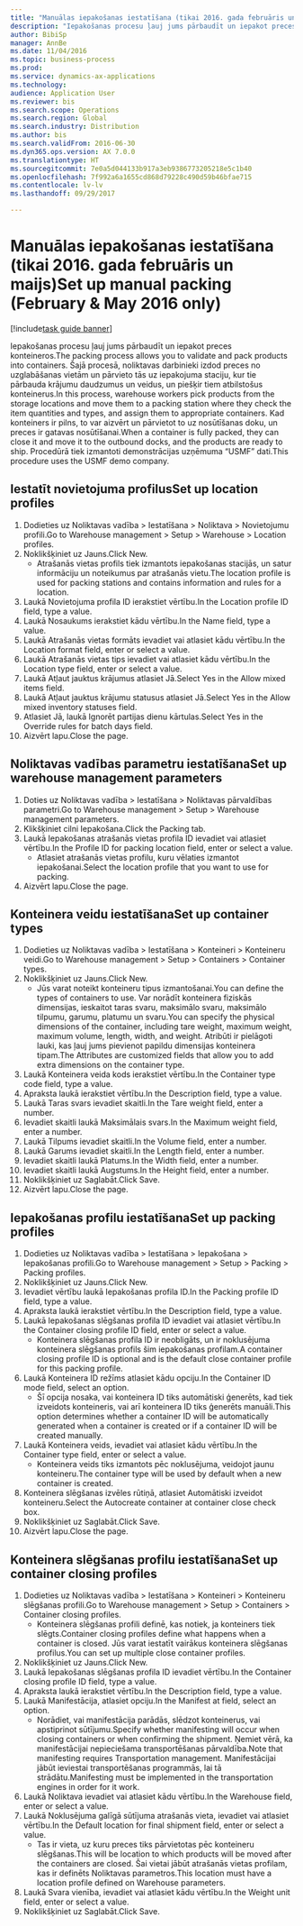 ```yaml
--- 
title: "Manuālas iepakošanas iestatīšana (tikai 2016. gada februāris un maijs)"
description: "Iepakošanas procesu ļauj jums pārbaudīt un iepakot preces konteineros."
author: BibiSp
manager: AnnBe
ms.date: 11/04/2016
ms.topic: business-process
ms.prod: 
ms.service: dynamics-ax-applications
ms.technology: 
audience: Application User
ms.reviewer: bis
ms.search.scope: Operations
ms.search.region: Global
ms.search.industry: Distribution
ms.author: bis
ms.search.validFrom: 2016-06-30
ms.dyn365.ops.version: AX 7.0.0
ms.translationtype: HT
ms.sourcegitcommit: 7e0a5d044133b917a3eb9386773205218e5c1b40
ms.openlocfilehash: 7f992a6a1655cd868d79228c490d59b46bfae715
ms.contentlocale: lv-lv
ms.lasthandoff: 09/29/2017

---
```

# <a name="set-up-manual-packing-february--may-2016-only"></a><span data-ttu-id="cbcca-103">Manuālas iepakošanas iestatīšana (tikai 2016. gada februāris un maijs)</span><span class="sxs-lookup"><span data-stu-id="cbcca-103">Set up manual packing (February & May 2016 only)</span></span>

[!include[task guide banner](../../includes/task-guide-banner.md)]

<span data-ttu-id="cbcca-104">Iepakošanas procesu ļauj jums pārbaudīt un iepakot preces konteineros.</span><span class="sxs-lookup"><span data-stu-id="cbcca-104">The packing process allows you to validate and pack products into containers.</span></span> <span data-ttu-id="cbcca-105">Šajā procesā, noliktavas darbinieki izdod preces no uzglabāšanas vietām un pārvieto tās uz iepakojuma staciju, kur tie pārbauda krājumu daudzumus un veidus, un piešķir tiem atbilstošus konteinerus.</span><span class="sxs-lookup"><span data-stu-id="cbcca-105">In this process, warehouse workers pick products from the storage locations and move them to a packing station where they check the item quantities and types, and assign them to appropriate containers.</span></span> <span data-ttu-id="cbcca-106">Kad konteiners ir pilns, to var aizvērt un pārvietot to uz nosūtīšanas doku, un preces ir gatavas nosūtīšanai.</span><span class="sxs-lookup"><span data-stu-id="cbcca-106">When a container is fully packed, they can close it and move it to the outbound docks, and the products are ready to ship.</span></span> <span data-ttu-id="cbcca-107">Procedūrā tiek izmantoti demonstrācijas uzņēmuma “USMF” dati.</span><span class="sxs-lookup"><span data-stu-id="cbcca-107">This procedure uses the USMF demo company.</span></span>


## <a name="set-up-location-profiles"></a><span data-ttu-id="cbcca-108">Iestatīt novietojuma profilus</span><span class="sxs-lookup"><span data-stu-id="cbcca-108">Set up location profiles</span></span>
1. <span data-ttu-id="cbcca-109">Dodieties uz Noliktavas vadība > Iestatīšana > Noliktava > Novietojumu profili.</span><span class="sxs-lookup"><span data-stu-id="cbcca-109">Go to Warehouse management > Setup > Warehouse > Location profiles.</span></span>
2. <span data-ttu-id="cbcca-110">Noklikšķiniet uz Jauns.</span><span class="sxs-lookup"><span data-stu-id="cbcca-110">Click New.</span></span>
    * <span data-ttu-id="cbcca-111">Atrašanās vietas profils tiek izmantots iepakošanas stacijās, un satur informāciju un noteikumus par atrašanās vietu.</span><span class="sxs-lookup"><span data-stu-id="cbcca-111">The location profile is used for packing stations and contains information and rules for a location.</span></span>  
3. <span data-ttu-id="cbcca-112">Laukā Novietojuma profila ID ierakstiet vērtību.</span><span class="sxs-lookup"><span data-stu-id="cbcca-112">In the Location profile ID field, type a value.</span></span>
4. <span data-ttu-id="cbcca-113">Laukā Nosaukums ierakstiet kādu vērtību.</span><span class="sxs-lookup"><span data-stu-id="cbcca-113">In the Name field, type a value.</span></span>
5. <span data-ttu-id="cbcca-114">Laukā Atrašanās vietas formāts ievadiet vai atlasiet kādu vērtību.</span><span class="sxs-lookup"><span data-stu-id="cbcca-114">In the Location format field, enter or select a value.</span></span>
6. <span data-ttu-id="cbcca-115">Laukā Atrašanās vietas tips ievadiet vai atlasiet kādu vērtību.</span><span class="sxs-lookup"><span data-stu-id="cbcca-115">In the Location type field, enter or select a value.</span></span>
7. <span data-ttu-id="cbcca-116">Laukā Atļaut jauktus krājumus atlasiet Jā.</span><span class="sxs-lookup"><span data-stu-id="cbcca-116">Select Yes in the Allow mixed items field.</span></span>
8. <span data-ttu-id="cbcca-117">Laukā Atļaut jauktus krājumu statusus atlasiet Jā.</span><span class="sxs-lookup"><span data-stu-id="cbcca-117">Select Yes in the Allow mixed  inventory statuses field.</span></span>
9. <span data-ttu-id="cbcca-118">Atlasiet Jā, laukā Ignorēt partijas dienu kārtulas.</span><span class="sxs-lookup"><span data-stu-id="cbcca-118">Select Yes in the Override rules for batch days field.</span></span>
10. <span data-ttu-id="cbcca-119">Aizvērt lapu.</span><span class="sxs-lookup"><span data-stu-id="cbcca-119">Close the page.</span></span>

## <a name="set-up-warehouse-management-parameters"></a><span data-ttu-id="cbcca-120">Noliktavas vadības parametru iestatīšana</span><span class="sxs-lookup"><span data-stu-id="cbcca-120">Set up warehouse management parameters</span></span> 
1. <span data-ttu-id="cbcca-121">Doties uz Noliktavas vadība > Iestatīšana > Noliktavas pārvaldības parametri.</span><span class="sxs-lookup"><span data-stu-id="cbcca-121">Go to Warehouse management > Setup > Warehouse management parameters.</span></span>
2. <span data-ttu-id="cbcca-122">Klikšķiniet cilni Iepakošana.</span><span class="sxs-lookup"><span data-stu-id="cbcca-122">Click the Packing tab.</span></span>
3. <span data-ttu-id="cbcca-123">Laukā Iepakošanas atrašanās vietas profila ID ievadiet vai atlasiet vērtību.</span><span class="sxs-lookup"><span data-stu-id="cbcca-123">In the Profile ID for packing location field, enter or select a value.</span></span>
    * <span data-ttu-id="cbcca-124">Atlasiet atrašanās vietas profilu, kuru vēlaties izmantot iepakošanai.</span><span class="sxs-lookup"><span data-stu-id="cbcca-124">Select the location profile that you want to use for packing.</span></span>  
4. <span data-ttu-id="cbcca-125">Aizvērt lapu.</span><span class="sxs-lookup"><span data-stu-id="cbcca-125">Close the page.</span></span>

## <a name="set-up-container-types"></a><span data-ttu-id="cbcca-126">Konteinera veidu iestatīšana</span><span class="sxs-lookup"><span data-stu-id="cbcca-126">Set up container types</span></span>
1. <span data-ttu-id="cbcca-127">Dodieties uz Noliktavas vadība > Iestatīšana > Konteineri > Konteineru veidi.</span><span class="sxs-lookup"><span data-stu-id="cbcca-127">Go to Warehouse management > Setup > Containers > Container types.</span></span>
2. <span data-ttu-id="cbcca-128">Noklikšķiniet uz Jauns.</span><span class="sxs-lookup"><span data-stu-id="cbcca-128">Click New.</span></span>
    * <span data-ttu-id="cbcca-129">Jūs varat noteikt konteineru tipus izmantošanai.</span><span class="sxs-lookup"><span data-stu-id="cbcca-129">You can define the types of containers to use.</span></span> <span data-ttu-id="cbcca-130">Var norādīt konteinera fiziskās dimensijas, ieskaitot taras svaru, maksimālo svaru, maksimālo tilpumu, garumu, platumu un svaru.</span><span class="sxs-lookup"><span data-stu-id="cbcca-130">You can specify the physical dimensions of the container, including tare weight, maximum weight, maximum volume, length, width, and weight.</span></span>  <span data-ttu-id="cbcca-131">Atribūti ir pielāgoti lauki, kas ļauj jums pievienot papildu dimensijas konteinera tipam.</span><span class="sxs-lookup"><span data-stu-id="cbcca-131">The Attributes are customized fields that allow you to add extra dimensions on the container type.</span></span>     
3. <span data-ttu-id="cbcca-132">Laukā Konteinera veida kods ierakstiet vērtību.</span><span class="sxs-lookup"><span data-stu-id="cbcca-132">In the Container type code field, type a value.</span></span>
4. <span data-ttu-id="cbcca-133">Apraksta laukā ierakstiet vērtību.</span><span class="sxs-lookup"><span data-stu-id="cbcca-133">In the Description field, type a value.</span></span>
5. <span data-ttu-id="cbcca-134">Laukā Taras svars ievadiet skaitli.</span><span class="sxs-lookup"><span data-stu-id="cbcca-134">In the Tare weight field, enter a number.</span></span>
6. <span data-ttu-id="cbcca-135">Ievadiet skaitli laukā Maksimālais svars.</span><span class="sxs-lookup"><span data-stu-id="cbcca-135">In the Maximum weight field, enter a number.</span></span>
7. <span data-ttu-id="cbcca-136">Laukā Tilpums ievadiet skaitli.</span><span class="sxs-lookup"><span data-stu-id="cbcca-136">In the Volume field, enter a number.</span></span>
8. <span data-ttu-id="cbcca-137">Laukā Garums ievadiet skaitli.</span><span class="sxs-lookup"><span data-stu-id="cbcca-137">In the Length field, enter a number.</span></span>
9. <span data-ttu-id="cbcca-138">Ievadiet skaitli laukā Platums.</span><span class="sxs-lookup"><span data-stu-id="cbcca-138">In the Width field, enter a number.</span></span>
10. <span data-ttu-id="cbcca-139">Ievadiet skaitli laukā Augstums.</span><span class="sxs-lookup"><span data-stu-id="cbcca-139">In the Height field, enter a number.</span></span>
11. <span data-ttu-id="cbcca-140">Noklikšķiniet uz Saglabāt.</span><span class="sxs-lookup"><span data-stu-id="cbcca-140">Click Save.</span></span>
12. <span data-ttu-id="cbcca-141">Aizvērt lapu.</span><span class="sxs-lookup"><span data-stu-id="cbcca-141">Close the page.</span></span>

## <a name="set-up-packing-profiles"></a><span data-ttu-id="cbcca-142">Iepakošanas profilu iestatīšana</span><span class="sxs-lookup"><span data-stu-id="cbcca-142">Set up packing profiles</span></span>
1. <span data-ttu-id="cbcca-143">Dodieties uz Noliktavas vadība > Iestatīšana > Iepakošana > Iepakošanas profili.</span><span class="sxs-lookup"><span data-stu-id="cbcca-143">Go to Warehouse management > Setup > Packing > Packing profiles.</span></span>
2. <span data-ttu-id="cbcca-144">Noklikšķiniet uz Jauns.</span><span class="sxs-lookup"><span data-stu-id="cbcca-144">Click New.</span></span>
3. <span data-ttu-id="cbcca-145">Ievadiet vērtību laukā Iepakošanas profila ID.</span><span class="sxs-lookup"><span data-stu-id="cbcca-145">In the Packing profile ID field, type a value.</span></span>
4. <span data-ttu-id="cbcca-146">Apraksta laukā ierakstiet vērtību.</span><span class="sxs-lookup"><span data-stu-id="cbcca-146">In the Description field, type a value.</span></span>
5. <span data-ttu-id="cbcca-147">Laukā Iepakošanas slēgšanas profila ID ievadiet vai atlasiet vērtību.</span><span class="sxs-lookup"><span data-stu-id="cbcca-147">In the Container closing profile ID field, enter or select a value.</span></span>
    * <span data-ttu-id="cbcca-148">Konteinera slēgšanas profila ID ir neobligāts, un ir noklusējuma konteinera slēgšanas profils šim iepakošanas profilam.</span><span class="sxs-lookup"><span data-stu-id="cbcca-148">A container closing profile ID is optional and is the default close container profile for this packing profile.</span></span>  
6. <span data-ttu-id="cbcca-149">Laukā Konteinera ID režīms atlasiet kādu opciju.</span><span class="sxs-lookup"><span data-stu-id="cbcca-149">In the Container ID mode field, select an option.</span></span>
    * <span data-ttu-id="cbcca-150">Šī opcija nosaka, vai konteinera ID tiks automātiski ģenerēts, kad tiek izveidots konteineris, vai arī konteinera ID tiks ģenerēts manuāli.</span><span class="sxs-lookup"><span data-stu-id="cbcca-150">This option determines whether a container ID will be automatically generated when a container is created or if a container ID will be created manually.</span></span>  
7. <span data-ttu-id="cbcca-151">Laukā Konteinera veids, ievadiet vai atlasiet kādu vērtību.</span><span class="sxs-lookup"><span data-stu-id="cbcca-151">In the Container type field, enter or select a value.</span></span>
    * <span data-ttu-id="cbcca-152">Konteinera veids tiks izmantots pēc noklusējuma, veidojot jaunu konteineru.</span><span class="sxs-lookup"><span data-stu-id="cbcca-152">The container type will be used by default when a new container is created.</span></span>  
8. <span data-ttu-id="cbcca-153">Konteinera slēgšanas izvēles rūtiņā, atlasiet Automātiski izveidot konteineru.</span><span class="sxs-lookup"><span data-stu-id="cbcca-153">Select the Autocreate container at container close check box.</span></span>
9. <span data-ttu-id="cbcca-154">Noklikšķiniet uz Saglabāt.</span><span class="sxs-lookup"><span data-stu-id="cbcca-154">Click Save.</span></span>
10. <span data-ttu-id="cbcca-155">Aizvērt lapu.</span><span class="sxs-lookup"><span data-stu-id="cbcca-155">Close the page.</span></span>

## <a name="set-up-container-closing-profiles"></a><span data-ttu-id="cbcca-156">Konteinera slēgšanas profilu iestatīšana</span><span class="sxs-lookup"><span data-stu-id="cbcca-156">Set up container closing profiles</span></span>
1. <span data-ttu-id="cbcca-157">Dodieties uz Noliktavas vadība > Iestatīšana > Konteineri > Konteineru slēgšanas profili.</span><span class="sxs-lookup"><span data-stu-id="cbcca-157">Go to Warehouse management > Setup > Containers > Container closing profiles.</span></span>
    * <span data-ttu-id="cbcca-158">Konteinera slēgšanas profili definē, kas notiek, ja konteiners tiek slēgts.</span><span class="sxs-lookup"><span data-stu-id="cbcca-158">Container closing profiles define what happens when a container is closed.</span></span> <span data-ttu-id="cbcca-159">Jūs varat iestatīt vairākus konteinera slēgšanas profilus.</span><span class="sxs-lookup"><span data-stu-id="cbcca-159">You can set up multiple close container profiles.</span></span>       
2. <span data-ttu-id="cbcca-160">Noklikšķiniet uz Jauns.</span><span class="sxs-lookup"><span data-stu-id="cbcca-160">Click New.</span></span>
3. <span data-ttu-id="cbcca-161">Laukā Iepakošanas slēgšanas profila ID ievadiet vērtību.</span><span class="sxs-lookup"><span data-stu-id="cbcca-161">In the Container closing profile ID field, type a value.</span></span>
4. <span data-ttu-id="cbcca-162">Apraksta laukā ierakstiet vērtību.</span><span class="sxs-lookup"><span data-stu-id="cbcca-162">In the Description field, type a value.</span></span>
5. <span data-ttu-id="cbcca-163">Laukā Manifestācija, atlasiet opciju.</span><span class="sxs-lookup"><span data-stu-id="cbcca-163">In the Manifest at field, select an option.</span></span>
    * <span data-ttu-id="cbcca-164">Norādiet, vai manifestācija parādās, slēdzot konteinerus, vai apstiprinot sūtījumu.</span><span class="sxs-lookup"><span data-stu-id="cbcca-164">Specify whether manifesting will occur when closing containers or when confirming the shipment.</span></span> <span data-ttu-id="cbcca-165">Ņemiet vērā, ka manifestācijai nepieciešama transportēšanas pārvaldība.</span><span class="sxs-lookup"><span data-stu-id="cbcca-165">Note that manifesting requires Transportation management.</span></span> <span data-ttu-id="cbcca-166">Manifestācijai jābūt ieviestai transportēšanas programmās, lai tā strādātu.</span><span class="sxs-lookup"><span data-stu-id="cbcca-166">Manifesting must be implemented in the transportation engines in order for it work.</span></span>  
6. <span data-ttu-id="cbcca-167">Laukā Noliktava ievadiet vai atlasiet kādu vērtību.</span><span class="sxs-lookup"><span data-stu-id="cbcca-167">In the Warehouse field, enter or select a value.</span></span>
7. <span data-ttu-id="cbcca-168">Laukā Noklusējuma galīgā sūtījuma atrašanās vieta, ievadiet vai atlasiet vērtību.</span><span class="sxs-lookup"><span data-stu-id="cbcca-168">In the Default location for final shipment field, enter or select a value.</span></span>
    * <span data-ttu-id="cbcca-169">Tas ir vieta, uz kuru preces tiks pārvietotas pēc konteineru slēgšanas.</span><span class="sxs-lookup"><span data-stu-id="cbcca-169">This will be location to which products will be moved after the containers are closed.</span></span> <span data-ttu-id="cbcca-170">Šai vietai jābūt atrašanās vietas profilam, kas ir definēts Noliktavas parametros.</span><span class="sxs-lookup"><span data-stu-id="cbcca-170">This location must have a location profile defined on Warehouse parameters.</span></span>  
8. <span data-ttu-id="cbcca-171">Laukā Svara vienība, ievadiet vai atlasiet kādu vērtību.</span><span class="sxs-lookup"><span data-stu-id="cbcca-171">In the Weight unit field, enter or select a value.</span></span>
9. <span data-ttu-id="cbcca-172">Noklikšķiniet uz Saglabāt.</span><span class="sxs-lookup"><span data-stu-id="cbcca-172">Click Save.</span></span>


